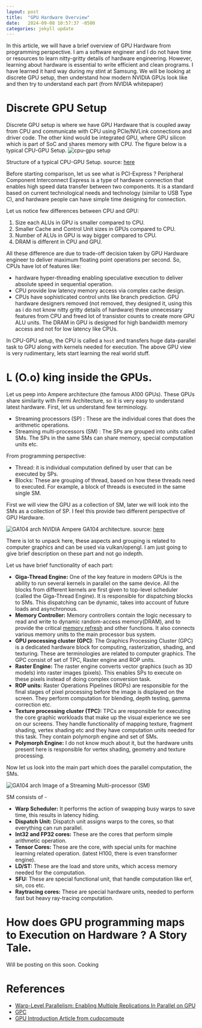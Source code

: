```yaml
---
layout: post
title:  "GPU Hardware Overview"
date:   2024-09-08 10:57:37 -0500
categories: jekyll update
---
```


In this article, we will have a brief overview of GPU Hardware from programming perspective. I am a software engineer and I do not have time or resources to learn nitty-gritty details of hardware engineering. However, learning about hardware is essential to write efficient and clean programs. I have learned it hard way during my stint at Samsung. We will be looking at discrete GPU setup, then understand how modern NVIDIA GPUs look like and then try to understand each part (from NVIDIA whitepaper)

# Discrete GPU Setup

Discrete GPU setup is where we have GPU Hardware that is coupled away from CPU and communicate with CPU using PCIe/NVLink connections and driver code. The other kind would be integrated GPU, where GPU silicon which is part of SoC and shares memory with CPU. The figure below is a typical CPU-GPU Setup. 
![cpu-gpu setup]({{site.baseurl}}/assets/images/d00e8d044fecd4049f9a13cd274bf399.png)

Structure of a typical CPU-GPU Setup.
source: [here](https://enccs.github.io/gpu-programming/2-gpu-ecosystem/)

Before starting comparison, let us see what is PCI-Express ? Peripheral Component Interconnect Express is a type of hardware connection that enables high speed data transfer between two components. It is a standard based on current technological needs and technology (similar to USB Type C), and hardware people can have simple time designing for connection.

Let us notice few differences between CPU and GPU:
1. Size each ALUs in GPU is smaller compared to CPU.
2. Smaller Cache and Control Unit sizes in GPUs compared to CPU.
3. Number of ALUs in GPU is way bigger compared to CPU.
4. DRAM is different in CPU and GPU.

All these difference are due to trade-off decision taken by GPU Hardware engineer to deliver maximum floating point operations per second. So, CPUs have lot of features like:
- hardware hyper-threading enabling speculative execution to deliver absolute speed in sequential operation.
- CPU provide low latency memory access via complex cache design.
- CPUs have sophisticated control units like branch prediction.
GPU hardware designers removed (not removed, they designed it, using this as i do not know nitty gritty details of hardware) these unnecessary features from CPU and freed lot of transistor counts to create more GPU ALU units. The DRAM in GPU is designed for high bandwidth memory access and not for low latency like CPUs.

In CPU-GPU setup, the CPU is called a `host` and transfers huge data-parallel task to GPU along with kernels needed for execution. The above GPU view is very rudimentary, lets start learning the real world stuff.

# L (O.o) king inside the GPUs.

Let us peep into Ampere architecture (the famous A100 GPUs). These GPUs share similarity with Fermi Architecture, so it is very easy to understand latest hardware. First, let us understand few terminology.
- Streaming processors (SP) : These are the individual cores that does the arithmetic operations.
- Streaming multi-processors (SM) : The SPs are grouped into units called SMs. The SPs in the same SMs can share memory, special computation units etc.

From programming perspective:
- Thread: it is individual computation defined by user that can be executed by SPs.
- Blocks: These are grouping of thread, based on how these threads need to executed. For example, a block of threads is executed in the same single SM.

First we will view the GPU as a collection of SM, later we will look into the SMs as a collection of SP. I feel this provide two different perspective of GPU Hardware.

![GA104 arch]({{site.baseurl}}/assets/images/04bfd9cad039e9686b64c209b69de47f.png)
NVIDIA Ampere GA104 architecture.
source: [here](https://wolfadvancedtechnology.com/articles/nvidia-gpu-architecture)

There is lot to unpack here, these aspects and grouping is related to computer graphics and can be used via vulkan/opengl. I am just going to give brief description on these part and not go indepth.

Let us have brief functionality of each part:
- **Giga-Thread Engine:** One of the key feature in modern GPUs is the ability to run several kernels in parallel on the same device. All the blocks from different kernels are first given to top-level scheduler (called the Giga-Thread Engine). It is responsible for dispatching blocks to SMs. This dispatching can be dynamic, takes into account of future loads and asynchronous.
- **Memory Controller:** Memory controllers contain the logic necessary to read and write to dynamic random-access memory(DRAM), and to provide the critical [memory refresh](https://en.wikipedia.org/wiki/Memory_refresh "Memory refresh") and other functions. It also connects various memory units to the main processor bus system.
- **GPU processing cluster (GPC)**: The Graphics Processing Cluster (GPC) is a dedicated hardware block for computing, rasterization, shading, and texturing. These are terminologies are related to computer graphics. The GPC consist of set of TPC, Raster engine and ROP units.
- **Raster Engine:** The raster engine converts vector graphics (such as 3D models) into raster images (pixels). This enables SPs to execute on these pixels instead of doing complex conversion task.
- **ROP units:** Raster Operations Pipelines (ROPs) are responsible for the final stages of pixel processing before the image is displayed on the screen. They perform computation for blending, depth testing, gamma correction etc.
- **Texture processing cluster (TPC):** TPCs are responsible for executing the core graphic workloads that make up the visual experience we see on our screens. They handle functionality of mapping texture, fragment shading, vertex shading etc and they have computation units needed for this task. They contain polymorph engine and set of SMs.
- **Polymorph Engine:** I do not know much about it, but the hardware units present here is responsible for vertex shading, geometry and texture processing.

Now let us look into the main part which does the parallel computation, the SMs.

![GA104 arch]({{site.baseurl}}/assets/images/3ac4a2114f22737e9e50effeeda8efec.png)
Image of a Streaming Multi-processor (SM)

SM consists of - 
- **Warp Scheduler:** It performs the action of swapping busy warps to save time, this results in latency hiding. 
- **Dispatch Unit:** Dispatch unit assigns warps to the cores, so that everything can run parallel.
- **Int32 and FP32 cores:** These are the cores that perform simple arithmetic operation. 
- **Tensor Cores:** These are the core, with special units for machine learning related operation. (latest H100, there is even transformer engine).
- **LD/ST:** These are the load and store units, which access memory needed for the computation.
- **SFU:** These are special functional unit, that handle computation like erf, sin, cos etc.
- **Raytracing cores:** These are special hardware units, needed to perform fast but heavy ray-tracing computation.

# How does GPU programming maps to Execution on Hardware ? A Story Tale.

Will be posting on this soon. Cooking 

# References
- [Warp-Level Parallelism: Enabling Multiple Replications In Parallel on GPU](https://arxiv.org/abs/1501.01405)
- [GPC](https://developer.ridgerun.com/wiki/index.php/Xavier/Processors/GPU/Description#Graphics_Processing_Cluster)
- [GPU Introduction Article from cudocompute](https://www.cudocompute.com/blog/a-beginners-guide-to-nvidia-gpus)